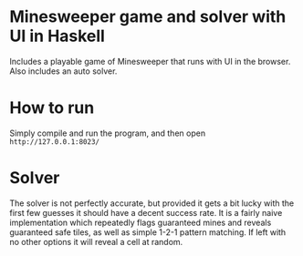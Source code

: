 #  Minesweeper game and solver with UI in Haskell

Includes a playable game of Minesweeper that runs with UI in the browser.
Also includes an auto solver.

# How to run
Simply compile and run the program, and then open `http://127.0.0.1:8023/`

# Solver
The solver is not perfectly accurate, but provided it gets a bit lucky with the first few guesses it should have a decent success rate.
It is a fairly naive implementation which repeatedly flags guaranteed mines and reveals guaranteed safe tiles, as well as simple 1-2-1 pattern matching.
If left with no other options it will reveal a cell at random.
